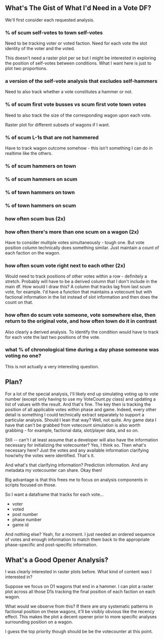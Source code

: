 ## What's The Gist of What I'd Need in a Vote DF?
We'll first consider each requested analysis.

### % of scum self-votes to town self-votes
Need to be tracking voter or voted faction.
Need for each vote the slot identity of the voter and the voted.

This doesn't need a raster plot per se but I might be interested in exploring the position of self-votes between conditions. What I want here is just to plot two proportions.

### a version of the self-vote analysis that excludes self-hammers
Need to also track whether a vote constitutes a hammer or not.

### % of scum first vote busses vs scum first vote town votes
Need to also track the size of the corresponding wagon upon each vote.

Raster plot for different subsets of wagons if I want. 

### % of scum L-1s that are not hammered
Have to track wagon outcome somehow - this isn't something I can do in realtime like the others.

### % of scum hammers on town
### % of scum hammers on scum
### % of town hammers on town
### % of town hammers on scum
### how often scum bus (2x)

### how often there's more than one scum on a wagon (2x)
Have to consider multiple votes simultaneously - tough one. But vote position column technically does something similar. Just maintain a count of each faction on the wagon. 

### how often scum vote right next to each other (2x)
Would need to track positions of other votes within a row - definitely a stretch. Probably will have to be a derived column that I don't include in the main df. How would I draw this? A column that tracks lag from last scum vote, for example. I'd have a function that maintains a votecount but with factional information in the list instead of slot information and then does the count on that.

### how often do scum vote someone, vote somewhere else, then return to the original vote, and how often town do it in contrast
Also clearly a derived analysis. To identify the condition would have to track for each vote the last two positions of the vote.

### what % of chronological time during a day phase someone was voting no one?
This is not actually a very interesting question.

## Plan?
For a lot of the special analysis, I'll likely end up simulating voting up to vote number (except only having to use my VoteCount.py class) and updating a list of values with the result. And that's fine. The key then is tracking the position of all applicable votes within phase and game. Indeed, every other detail is something I could technically extract separately to support a particular analysis. Should I lean that way? Well, not quite. Any game data I have that can't be grabbed from votecount simulation is also worth grabbing - for example, factional data, slot/player data, and so on. 

Still -- can't I at least assume that a developer will also have the information necessary for initializing the votecounter? Yes, I think so. Then what's necessary here? Just the votes and any available information clarifying how/why the votes were identified. That's it.

And what's that clarifying information? Prediction information. And any metadata my votecounter can share. Okay then!

Big advantage is that this frees me to focus on analysis components in scripts focused on those.

So I want a dataframe that tracks for each vote...
- voter
- voted
- post number
- phase number
- game id

And nothing else? Yeah, for a moment. I just needed an ordered sequence of votes and enough information to match them back to the appropriate phase-specific and post-specific information.

## What's a Good Opener Analysis?
I was clearly interested in raster plots before. What kind of content was I interested in?

Suppose we focus on D1 wagons that end in a hammer. I can plot a raster plot across all those D1s tracking the final position of each faction on each wagon. 

What would we observe from this? If there are any systematic patterns in factional position on these wagons, it'll be visibly obvious like the recency effect. This makes the plot a decent opener prior to more specific analyses surrounding position on a wagon. 

I guess the top priority though should be be the votecounter at this point.